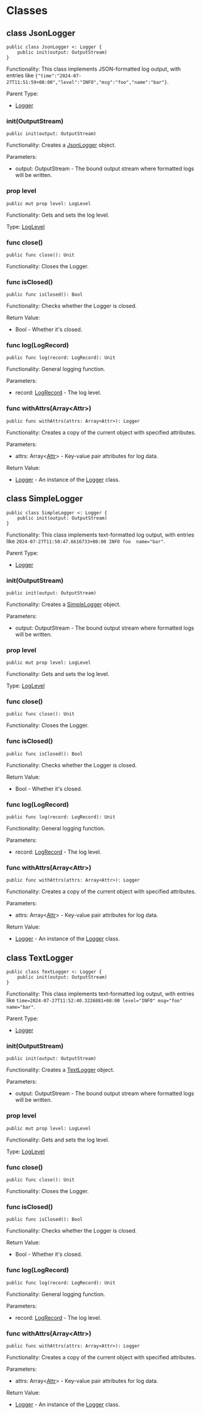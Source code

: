 # Classes

## class JsonLogger

```cangjie
public class JsonLogger <: Logger {
    public init(output: OutputStream)
}
```

Functionality: This class implements JSON-formatted log output, with entries like `{"time":"2024-07-27T11:51:59+08:00","level":"INFO","msg":"foo","name":"bar"}`.

Parent Type:

- [Logger](../../log/log_package_api/log_package_classes.md#class-logger)

### init(OutputStream)

```cangjie
public init(output: OutputStream)
```

Functionality: Creates a [JsonLogger](logger_package_classes.md#class-jsonlogger) object.

Parameters:

- output: OutputStream - The bound output stream where formatted logs will be written.

### prop level

```cangjie
public mut prop level: LogLevel
```

Functionality: Gets and sets the log level.

Type: [LogLevel](../../log/log_package_api/log_package_structs.md#struct-loglevel)

### func close()

```cangjie
public func close(): Unit
```

Functionality: Closes the Logger.

### func isClosed()

```cangjie
public func isClosed(): Bool
```

Functionality: Checks whether the Logger is closed.

Return Value:

- Bool - Whether it's closed.

### func log(LogRecord)

```cangjie
public func log(record: LogRecord): Unit
```

Functionality: General logging function.

Parameters:

- record: [LogRecord](../../log/log_package_api/log_package_classes.md#class-logrecord) - The log level.

### func withAttrs(Array\<Attr>)

```cangjie
public func withAttrs(attrs: Array<Attr>): Logger
```

Functionality: Creates a copy of the current object with specified attributes.

Parameters:

- attrs: Array\<[Attr](../../log/log_package_api/log_package_types.md#type-attr)> - Key-value pair attributes for log data.

Return Value:

- [Logger](../../log/log_package_api/#class-logger) - An instance of the [Logger](../../log/log_package_api/#class-logger) class.

## class SimpleLogger

```cangjie
public class SimpleLogger <: Logger {
    public init(output: OutputStream)
}
```

Functionality: This class implements text-formatted log output, with entries like `2024-07-27T11:50:47.6616733+08:00 INFO foo  name="bar"`.

Parent Type:

- [Logger](../../log/log_package_api/log_package_classes.md#class-logger)

### init(OutputStream)

```cangjie
public init(output: OutputStream)
```

Functionality: Creates a [SimpleLogger](logger_package_classes.md#class-simplelogger) object.

Parameters:

- output: OutputStream - The bound output stream where formatted logs will be written.

### prop level

```cangjie
public mut prop level: LogLevel
```

Functionality: Gets and sets the log level.

Type: [LogLevel](../../log/log_package_api/log_package_structs.md#struct-loglevel)

### func close()

```cangjie
public func close(): Unit
```

Functionality: Closes the Logger.

### func isClosed()

```cangjie
public func isClosed(): Bool
```

Functionality: Checks whether the Logger is closed.

Return Value:

- Bool - Whether it's closed.

### func log(LogRecord)

```cangjie
public func log(record: LogRecord): Unit
```

Functionality: General logging function.

Parameters:

- record: [LogRecord](../../log/log_package_api/log_package_classes.md#class-logrecord) - The log level.

### func withAttrs(Array\<Attr>)

```cangjie
public func withAttrs(attrs: Array<Attr>): Logger
```

Functionality: Creates a copy of the current object with specified attributes.

Parameters:

- attrs: Array\<[Attr](../../log/log_package_api/log_package_types.md#type-attr)> - Key-value pair attributes for log data.

Return Value:

- [Logger](../../log/log_package_api/#class-logger) - An instance of the [Logger](../../log/log_package_api/#class-logger) class.

## class TextLogger

```cangjie
public class TextLogger <: Logger {
    public init(output: OutputStream)
}
```

Functionality: This class implements text-formatted log output, with entries like `time=2024-07-27T11:52:40.3226881+08:00 level="INFO" msg="foo" name="bar"`.

Parent Type:

- [Logger](../../log/log_package_api/log_package_classes.md#class-logger)

### init(OutputStream)

```cangjie
public init(output: OutputStream)
```

Functionality: Creates a [TextLogger](logger_package_classes.md#class-textlogger) object.

Parameters:

- output: OutputStream - The bound output stream where formatted logs will be written.

### prop level

```cangjie
public mut prop level: LogLevel
```

Functionality: Gets and sets the log level.

Type: [LogLevel](../../log/log_package_api/log_package_structs.md#struct-loglevel)

### func close()

```cangjie
public func close(): Unit
```

Functionality: Closes the Logger.

### func isClosed()

```cangjie
public func isClosed(): Bool
```

Functionality: Checks whether the Logger is closed.

Return Value:

- Bool - Whether it's closed.

### func log(LogRecord)

```cangjie
public func log(record: LogRecord): Unit
```

Functionality: General logging function.

Parameters:

- record: [LogRecord](../../log/log_package_api/log_package_classes.md#class-logrecord) - The log level.

### func withAttrs(Array\<Attr>)

```cangjie
public func withAttrs(attrs: Array<Attr>): Logger
```

Functionality: Creates a copy of the current object with specified attributes.

Parameters:

- attrs: Array\<[Attr](../../log/log_package_api/log_package_types.md#type-attr)> - Key-value pair attributes for log data.

Return Value:

- [Logger](../../log/log_package_api/#class-logger) - An instance of the [Logger](../../log/log_package_api/#class-logger) class.